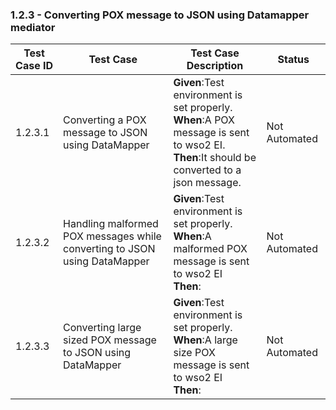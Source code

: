 ### 1.2.3 - Converting POX message to JSON using Datamapper mediator

| Test Case ID| Test Case| Test Case Description| Status|
| ----------| --------| ----------| ------|
| 1.2.3.1| Converting a POX message to JSON using DataMapper| **Given**:Test environment is set properly. </br> **When**:A POX message is sent to wso2 EI. </br> **Then**:It should be converted to a json message.| Not Automated|
| 1.2.3.2| Handling malformed POX messages while converting to JSON using DataMapper| **Given**:Test environment is set properly. </br> **When**:A malformed POX message is sent to wso2 EI</br> **Then**:| Not Automated|
| 1.2.3.3| Converting large sized POX message to JSON using DataMapper| **Given**:Test environment is set properly. </br> **When**:A large size POX message is sent to wso2 EI</br> **Then**:| Not Automated|
